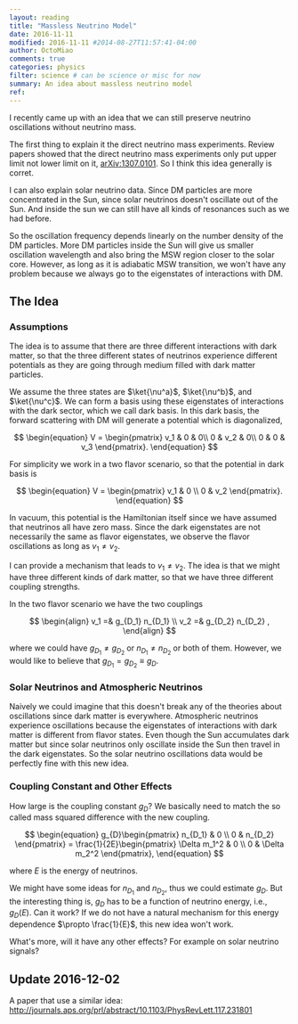 ```yaml
---
layout: reading
title: "Massless Neutrino Model"
date: 2016-11-11
modified: 2016-11-11 #2014-08-27T11:57:41-04:00
author: OctoMiao
comments: true
categories: physics
filter: science # can be science or misc for now
summary: An idea about massless neutrino model
ref:
---
```





I recently came up with an idea that we can still preserve neutrino oscillations without neutrino mass.

The first thing to explain it the direct neutrino mass experiments. Review papers showed that the direct neutrino mass experiments only put upper limit not lower limit on it, [arXiv:1307.0101](https://arxiv.org/abs/1307.0101). So I think this idea generally is corret.

I can also explain solar neutrino data. Since DM particles are more concentrated in the Sun, since solar neutrinos doesn't oscillate out of the Sun. And inside the sun we can still have all kinds of resonances such as we had before.



So the oscillation frequency depends linearly on the number density of the DM particles. More DM particles inside the Sun will give us smaller oscillation wavelength and also bring the MSW region closer to the solar core. However, as long as it is adiabatic MSW transition, we won't have any problem because we always go to the eigenstates of interactions with DM.

## The Idea


### Assumptions

The idea is to assume that there are three different interactions with dark matter, so that the three different states of neutrinos experience different potentials as they are going through medium filled with dark matter particles.

We assume the three states are $\ket{\nu^a}$, $\ket{\nu^b}$, and $\ket{\nu^c}$. We can form a basis using these eigenstates of interactions with the dark sector, which we call dark basis. In this dark basis, the forward scattering with DM will generate a potential which is diagonalized,

$$
\begin{equation}
V = \begin{pmatrix}
v_1 & 0 & 0\\
0 & v_2 & 0\\
0 & 0 & v_3
\end{pmatrix}.
\end{equation}
$$

For simplicity we work in a two flavor scenario, so that the potential in dark basis is

$$
\begin{equation}
V = \begin{pmatrix}
v_1 & 0 \\
0 & v_2
\end{pmatrix}.
\end{equation}
$$

In vacuum, this potential is the Hamiltonian itself since we have assumed that neutrinos all have zero mass. Since the dark eigenstates are not necessarily the same as flavor eigenstates, we observe the flavor oscillations as long as $v_1\neq v_2$.

I can provide a mechanism that leads to $v_1\neq v_2$. The idea is that we might have three different kinds of dark matter, so that we have three different coupling strengths.

In the two flavor scenario we have the two couplings

$$
\begin{align}
v_1 =& g_{D_1} n_{D_1} \\
v_2 =& g_{D_2} n_{D_2} ,
\end{align}
$$

where we could have $g_{D_1}\neq g_{D_2}$ or $n_{D_1}\neq n_{D_2}$ or both of them. However, we would like to believe that $g_{D_1}=g_{D_2}\equiv g_{D}$.

### Solar Neutrinos and Atmospheric Neutrinos

Naively we could imagine that this doesn't break any of the theories about oscillations since dark matter is everywhere. Atmospheric neutrinos experience oscillations because the eigenstates of interactions with dark matter is different from flavor states. Even though the Sun accumulates dark matter but since solar neutrinos only oscillate inside the Sun then travel in the dark eigenstates. So the solar neutrino oscillations data would be perfectly fine with this new idea.


### Coupling Constant and Other Effects

How large is the coupling constant $g_{D}$? We basically need to match the so called mass squared difference with the new coupling.

$$
\begin{equation}
g_{D}\begin{pmatrix}
n_{D_1} & 0 \\
0 & n_{D_2}
\end{pmatrix} = \frac{1}{2E}\begin{pmatrix}
\Delta m_1^2 & 0 \\
0 & \Delta m_2^2
\end{pmatrix},
\end{equation}
$$

where $E$ is the energy of neutrinos.

We might have some ideas for $n_{D_1}$ and $n_{D_2}$, thus we could estimate $g_{D}$. But the interesting thing is, $g_{D}$ has to be a function of neutrino energy, i.e., $g_{D}(E)$. Can it work? If we do not have a natural mechanism for this energy dependence $\propto \frac{1}{E}$, this new idea won't work.


What's more, will it have any other effects? For example on solar neutrino signals?







## Update 2016-12-02

A paper that use a similar idea: http://journals.aps.org/prl/abstract/10.1103/PhysRevLett.117.231801
